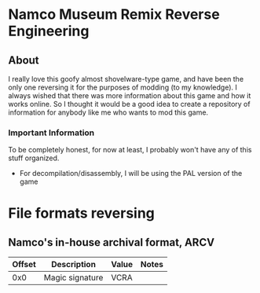 # Namco Museum Remix Reverse Engineering

## About
I really love this goofy almost shovelware-type game, and have been the only one reversing it for the purposes of modding (to my knowledge).
I always wished that there was more information about this game and how it works online.
So I thought it would be a good idea to create a repository of information for anybody like me who wants to mod this game.

### Important Information
To be completely honest, for now at least, I probably won't have any of this stuff organized.

- For decompilation/disassembly, I will be using the PAL version of the game

# File formats reversing
## Namco's in-house archival format, ARCV
| Offset |   Description   | Value |             Notes             |
|--------|-----------------|-------|-------------------------------|
|   0x0  | Magic signature |  VCRA |
